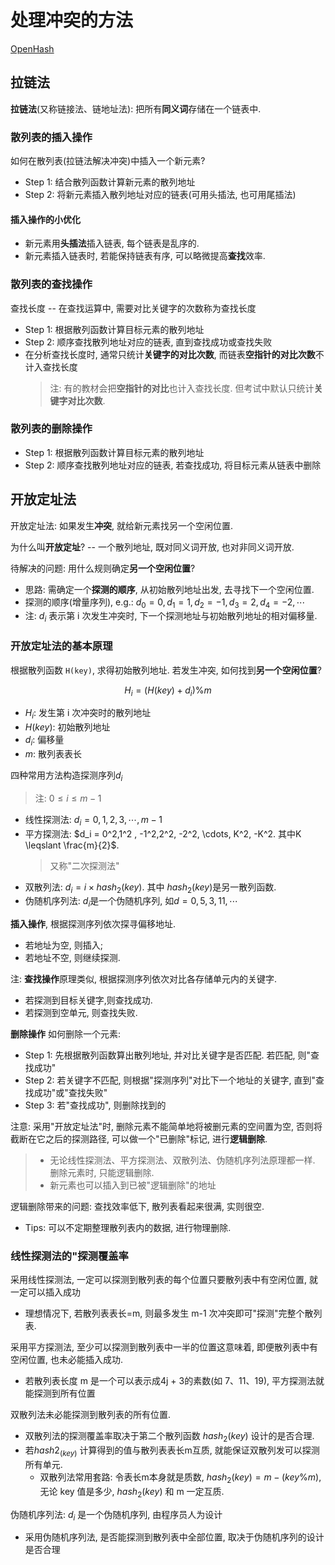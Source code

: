 # 处理冲突的方法

[OpenHash](https://www.cs.usfca.edu/~galles/visualization/OpenHash.html)

## 拉链法

**拉链法**(又称链接法、链地址法): 把所有**同义词**存储在一个链表中.

### 散列表的插入操作

如何在散列表(拉链法解决冲突)中插入一个新元素?

- Step 1: 结合散列函数计算新元素的散列地址
- Step 2: 将新元素插入散列地址对应的链表(可用头插法, 也可用尾插法)

#### 插入操作的小优化

- 新元素用**头插法**插入链表, 每个链表是乱序的.
- 新元素插入链表时, 若能保持链表有序, 可以略微提高**查找**效率.

### 散列表的查找操作

查找⻓度 -- 在查找运算中, 需要对比关键字的次数称为查找⻓度

- Step 1: 根据散列函数计算目标元素的散列地址
- Step 2: 顺序查找散列地址对应的链表, 直到查找成功或查找失败
- 在分析查找长度时, 通常只统计**关键字的对比次数**, 而链表**空指针的对比次数**不计入查找长度
  > 注: 有的教材会把**空指针的对比**也计入查找⻓度. 但考试中默认只统计**关键字对比次数**.

### 散列表的删除操作

- Step 1: 根据散列函数计算目标元素的散列地址
- Step 2: 顺序查找散列地址对应的链表, 若查找成功, 将目标元素从链表中删除

## 开放定址法

开放定址法: 如果发生**冲突**, 就给新元素找另一个空闲位置.

为什么叫**开放定址**? -- 一个散列地址, 既对同义词开放, 也对非同义词开放.

待解决的问题: 用什么规则确定**另一个空闲位置**?

- 思路: 需确定一个**探测的顺序**, 从初始散列地址出发, 去寻找下一个空闲位置.
- 探测的顺序(增量序列), e.g.: $d_0=0, d_1=1, d_2=-1, d_3=2, d_4=-2, \cdots$
- 注: $d_i$ 表示第 i 次发生冲突时, 下一个探测地址与初始散列地址的相对偏移量.

### 开放定址法的基本原理

根据散列函数 `H(key)`, 求得初始散列地址.
若发生冲突, 如何找到**另一个空闲位置**?

$$
H_i = (H(key)+d_i) \% m
$$

- $H_i$: 发生第 i 次冲突时的散列地址
- $H(key)$: 初始散列地址
- $d_i$: 偏移量
- $m$: 散列表表长

四种常用方法构造探测序列$d_i$

> 注: $0\leqslant i \leqslant m-1$

- 线性探测法: $d_i = 0,1,2,3, \cdots, m-1$
- 平方探测法: $d_i = 0^2,1^2 , -1^2,2^2, -2^2, \cdots, K^2, -K^2. 其中K \leqslant \frac{m}{2}$.
  > 又称"二次探测法"
- 双散列法: $d_i = i \times hash_2(key)$. 其中 $hash_2(key)$是另一散列函数.
- 伪随机序列法: $d_i$是一个伪随机序列, 如$d=0, 5,3, 11, \cdots$

**插入操作**, 根据探测序列依次探寻偏移地址.

- 若地址为空, 则插入;
- 若地址不空, 则继续探测.

注: **查找操作**原理类似, 根据探测序列依次对比各存储单元内的关键字.

- 若探测到目标关键字,则查找成功.
- 若探测到空单元, 则查找失败.

**删除操作**
如何删除一个元素:

- Step 1: 先根据散列函数算出散列地址, 并对比关键字是否匹配. 若匹配, 则"查找成功"
- Step 2: 若关键字不匹配, 则根据"探测序列"对比下一个地址的关键字, 直到"查找成功"或"查找失败"
- Step 3: 若"查找成功", 则删除找到的

注意:
采用"开放定址法"时, 删除元素不能简单地将被删元素的空间置为空,
否则将截断在它之后的探测路径, 可以做一个"已删除"标记, 进行**逻辑删除**.

> - 无论线性探测法、平方探测法、双散列法、伪随机序列法原理都一样. 删除元素时, 只能逻辑删除.
> - 新元素也可以插入到已被"逻辑删除"的地址

逻辑删除带来的问题: 查找效率低下, 散列表看起来很满, 实则很空.

- Tips: 可以不定期整理散列表内的数据, 进行物理删除.

### 线性探测法的"探测覆盖率

采用线性探测法, 一定可以探测到散列表的每个位置只要散列表中有空闲位置, 就一定可以插入成功

- 理想情况下, 若散列表表⻓=m, 则最多发生 m-1 次冲突即可"探测"完整个散列表.

采用平方探测法, 至少可以探测到散列表中一半的位置这意味着,
即便散列表中有空闲位置, 也未必能插入成功.

- 若散列表⻓度 m 是一个可以表示成4j + 3的素数(如 7、11、19), 平方探测法就能探测到所有位置

双散列法未必能探测到散列表的所有位置.

- 双散列法的探测覆盖率取决于第二个散列函数 $hash_2(key)$ 设计的是否合理.
- 若$hash2_(key)$ 计算得到的值与散列表表⻓m互质, 就能保证双散列发可以探测所有单元.
  - 双散列法常用套路: 令表⻓m本身就是质数, $hash_2(key)=m-(key\% m)$, 无论 key 值是多少, $hash_2(key)$ 和 m 一定互质.

伪随机序列法: $d_i$ 是一个伪随机序列, 由程序员人为设计

- 采用伪随机序列法, 是否能探测到散列表中全部位置, 取决于伪随机序列的设计是否合理

